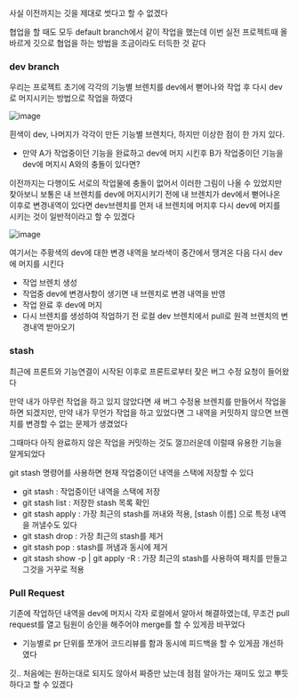 사실 이전까지는 깃을 제대로 썻다고 할 수 없겠다

협업을 할 때도 모두 default branch에서 같이 작업을 했는데 이번 실전 프로젝트때 올바르게 깃으로 협업을 하는 방법을 조금이라도 터득한 것 같다

### dev branch

우리는 프로젝트 초기에 각각의 기능별 브렌치를 dev에서 뻗어나와 작업 후 다시 dev로 머지시키는 방법으로 작업을 하였다

![image](https://user-images.githubusercontent.com/76515226/141646211-ad93ef30-b6aa-49e2-9a77-ef8d0383126d.png)

흰색이 dev, 나머지가 각각이 만든 기능별 브렌치다, 하지만 이상한 점이 한 가지 있다.

- 만약 A가 작업중이던 기능을 완료하고 dev에 머지 시킨후 B가 작업중이던 기능을 dev에 머지시 A와의 충돌이 있다면?

이전까지는 다행이도 서로의 작업물에 충돌이 없어서 이러한 그림이 나올 수 있었지만 찾아보니 보통은 내 브렌치를 dev에 머지시키기 전에 내 브렌치가 dev에서 뻗어나온 이후로 변경내역이 있다면 dev브렌치를 먼저 내 브렌치에 머지후 다시 dev에 머지를 시키는 것이 일반적이라고 할 수 있겠다

![image](https://user-images.githubusercontent.com/76515226/141646421-a3ce1be0-c23d-4e85-9d19-08d98c860061.png)

여기서는 주황색의 dev에 대한 변경 내역을 보라색이 중간에서 땡겨온 다음 다시 dev에 머지를 시킨다

- 작업 브렌치 생성
- 작업중 dev에 변경사항이 생기면 내 브렌치로 변경 내역을 반영
- 작업 완료 후 dev에 머지
- 다시 브렌치를 생성하여 작업하기 전 로컬 dev 브렌치에서 pull로 원격 브렌치의 변경내역 받아오기

### stash

최근에 프론트와 기능연결이 시작된 이후로 프론트로부터 잦은 버그 수정 요청이 들어왔다

만약 내가 아무런 작업을 하고 있지 않았다면 새 버그 수정용 브렌치를 만들어서 작업을 하면 되겠지만, 만약 내가 무언가 작업을 하고 있었다면 그 내역을 커밋하지 않으면 브렌치를 변경할 수 없는 문제가 생겼었다

그때마다 아직 완료하지 않은 작업을 커밋하는 것도 껄끄러운데 이럴때 유용한 기능을 알게되었다

git stash 명령어를 사용하면 현재 작업중이던 내역을 스택에 저장할 수 있다

- git stash : 작업중이던 내역을 스택에 저장
- git stash list : 저장한 stash 목록 확인
- git stash apply : 가장 최근의 stash를 꺼내와 적용, [stash 이름] 으로 특정 내역을 꺼낼수도 있다
- git stash drop : 가장 최근의 stash를 제거
- git stash pop : stash를 꺼냄과 동시에 제거
- git stash show -p | git apply -R : 가장 최근의 stash를 사용하여 패치를 만들고 그것을 거꾸로 적용

### Pull Request

기존에 작업하던 내역을 dev에 머지시 각자 로컬에서 알아서 해결하였는데, 무조건 pull request를 열고 팀원이 승인을 해주어야 merge를 할 수 있게끔 바꾸었다

- 기능별로 pr 단위를 쪼개어 코드리뷰를 함과 동시에 피드백을 할 수 있게끔 개선하였다

깃.. 처음에는 원하는대로 되지도 않아서 짜증만 났는데 점점 알아가는 재미도 있고 뿌듯하다고 할 수 있겠다